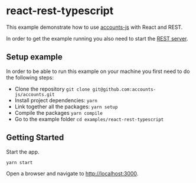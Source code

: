 # react-rest-typescript

This example demonstrate how to use [accounts-js](https://github.com/accounts-js/accounts) with React and REST.

In order to get the example running you also need to start the [REST server](https://github.com/accounts-js/accounts/tree/master/examples/rest-express-typescript).

## Setup example

In order to be able to run this example on your machine you first need to do the following steps:

- Clone the repository `git clone git@github.com:accounts-js/accounts.git`
- Install project dependencies: `yarn`
- Link together all the packages: `yarn setup`
- Compile the packages `yarn compile`
- Go to the example folder `cd examples/react-rest-typescript`

## Getting Started

Start the app.

```
yarn start
```

Open a browser and navigate to [http://localhost:3000](http://localhost:3000).
